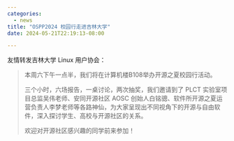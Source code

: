 ```yaml
---
categories:
  - news
title: "OSPP2024 校园行走进吉林大学"
date: 2024-05-21T22:19:13-08:00

---
```


友情转发吉林大学 Linux 用户协会：

>本周六下午一点半，我们将在计算机楼B108举办开源之夏校园行活动。
>
>三个小时，六场报告，一桌讨论，两次抽奖，我们邀请到了 PLCT 实验室项目总监吴伟老师、安同开源社区 AOSC 创始人白铭骢、软件所开源之夏运营负责人李梦老师等各路神仙，为大家呈现出不同视角下的开源与自由软件，深入探讨学生、高校与开源社区的关系。
>
>欢迎对开源社区感兴趣的同学前来参加！
